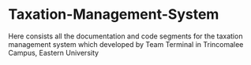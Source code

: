 # Taxation-Management-System
Here consists all the documentation and code segments for the taxation management system which developed by Team Terminal in Trincomalee Campus, Eastern University
